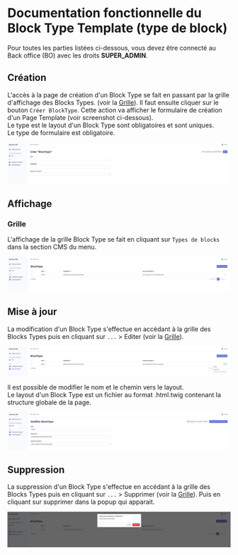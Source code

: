 # Documentation fonctionnelle du Block Type Template (type de block)

Pour toutes les parties listées ci-dessous, vous devez être connecté au Back office (BO) avec les droits **SUPER_ADMIN**.

## Création

L'accès à la page de création d'un Block Type se fait en passant par la grille d'affichage des Blocks Types. (voir la [Grille](#grid)).
Il faut ensuite cliquer sur le bouton `Créer BlockType`.
Cette action va afficher le formulaire de création d'un Page Template (voir screenshot ci-dessous).  
Le type est le layout d'un Block Type sont obligatoires et sont uniques.  
Le type de formulaire est obligatoire.  

![Create Block Type](create_block_type.png)


## Affichage

### <a name="grid"></a>Grille

L'affichage de la grille Block Type se fait en cliquant sur `Types de blocks` dans la section CMS du menu.

![Grid Block Type](grid_block_type.png)

## <a name="maj"></a>Mise à jour

La modification d'un Block Type s'effectue en accédant à la grille des Blocks Types puis en cliquant sur `...` > Editer  (voir la [Grille](#grid)).

![Update Block Type](update_block_type.png)

Il est possible de modifier le nom et le chemin vers le layout.  
Le layout d'un Block Type est un fichier au format .html.twig contenant la structure globale de la page.

![Update form Block Type](update_form_block_type.png)

## <a name="delete"></a>Suppression

La suppression d'un Block Type s'effectue en accédant à la grille des Blocks Types puis en cliquant sur `...` > Supprimer (voir la [Grille](#grid)).
Puis en cliquant sur supprimer dans la popup qui apparait.

![Delete Block Type](delete_block_type.png)
